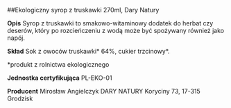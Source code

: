##Ekologiczny syrop z truskawki 270ml, Dary Natury

**Opis** Syrop z truskawki to smakowo-witaminowy dodatek do herbat czy deserów, który po rozcieńczeniu z wodą może być spożywany również jako napój.

**Skład** Sok z owoców truskawki\* 64%, cukier trzcinowy\*.  

\*produkt z rolnictwa ekologicznego

**Jednostka certyfikująca** PL-EKO-01

**Producent** Mirosław Angielczyk DARY NATURY
Koryciny 73, 17-315 Grodzisk
